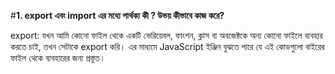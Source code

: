 

#**1. export এবং import এর মধ্যে পার্থক্য কী ? উভয় কীভাবে কাজ করে?**

export: যখন আমি কোনো ফাইল থেকে একটি ভেরিয়েবল, ফাংশন, ক্লাস বা অবজেক্টকে অন্য কোনো ফাইলে ব্যবহার করতে চাই, তখন সেটাকে export করি। এর মাধ্যমে JavaScript ইঞ্জিন বুঝতে পারে যে এই কোডগুলো বাইরের ফাইল থেকে ব্যবহারের জন্য প্রস্তুত।